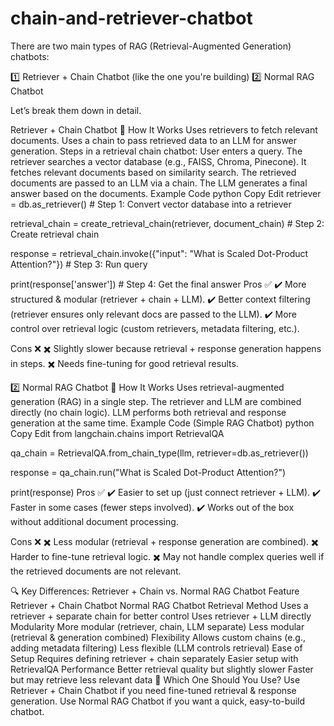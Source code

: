 # chain-and-retriever-chatbot


There are two main types of RAG (Retrieval-Augmented Generation) chatbots:

1️⃣ Retriever + Chain Chatbot (like the one you're building)
2️⃣ Normal RAG Chatbot

Let’s break them down in detail.

Retriever + Chain Chatbot 🚀
How It Works
Uses retrievers to fetch relevant documents.
Uses a chain to pass retrieved data to an LLM for answer generation.
Steps in a retrieval chain chatbot:
User enters a query.
The retriever searches a vector database (e.g., FAISS, Chroma, Pinecone).
It fetches relevant documents based on similarity search.
The retrieved documents are passed to an LLM via a chain.
The LLM generates a final answer based on the documents.
Example Code
python
Copy
Edit
retriever = db.as_retriever()  # Step 1: Convert vector database into a retriever

retrieval_chain = create_retrieval_chain(retriever, document_chain)  # Step 2: Create retrieval chain

response = retrieval_chain.invoke({"input": "What is Scaled Dot-Product Attention?"})  # Step 3: Run query

print(response['answer'])  # Step 4: Get the final answer
Pros ✅
✔️ More structured & modular (retriever + chain + LLM).
✔️ Better context filtering (retriever ensures only relevant docs are passed to the LLM).
✔️ More control over retrieval logic (custom retrievers, metadata filtering, etc.).

Cons ❌
✖️ Slightly slower because retrieval + response generation happens in steps.
✖️ Needs fine-tuning for good retrieval results.

2️⃣ Normal RAG Chatbot 💬
How It Works
Uses retrieval-augmented generation (RAG) in a single step.
The retriever and LLM are combined directly (no chain logic).
LLM performs both retrieval and response generation at the same time.
Example Code (Simple RAG Chatbot)
python
Copy
Edit
from langchain.chains import RetrievalQA

qa_chain = RetrievalQA.from_chain_type(llm, retriever=db.as_retriever())

response = qa_chain.run("What is Scaled Dot-Product Attention?")

print(response)
Pros ✅
✔️ Easier to set up (just connect retriever + LLM).
✔️ Faster in some cases (fewer steps involved).
✔️ Works out of the box without additional document processing.

Cons ❌
✖️ Less modular (retrieval + response generation are combined).
✖️ Harder to fine-tune retrieval logic.
✖️ May not handle complex queries well if the retrieved documents are not relevant.

🔍 Key Differences: Retriever + Chain vs. Normal RAG Chatbot
Feature	Retriever + Chain Chatbot	Normal RAG Chatbot
Retrieval Method	Uses a retriever + separate chain for better control	Uses retriever + LLM directly
Modularity	More modular (retriever, chain, LLM separate)	Less modular (retrieval & generation combined)
Flexibility	Allows custom chains (e.g., adding metadata filtering)	Less flexible (LLM controls retrieval)
Ease of Setup	Requires defining retriever + chain separately	Easier setup with RetrievalQA
Performance	Better retrieval quality but slightly slower	Faster but may retrieve less relevant data
🚀 Which One Should You Use?
Use Retriever + Chain Chatbot if you need fine-tuned retrieval & response generation.
Use Normal RAG Chatbot if you want a quick, easy-to-build chatbot.
